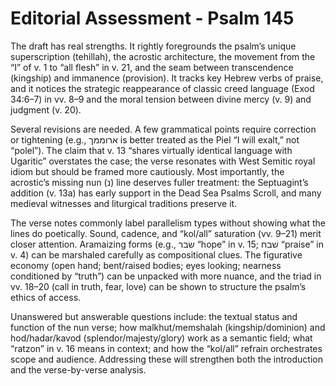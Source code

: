 # Editorial Assessment - Psalm 145

The draft has real strengths. It rightly foregrounds the psalm’s unique superscription (tehillah), the acrostic architecture, the movement from the “I” of v. 1 to “all flesh” in v. 21, and the seam between transcendence (kingship) and immanence (provision). It tracks key Hebrew verbs of praise, and it notices the strategic reappearance of classic creed language (Exod 34:6–7) in vv. 8–9 and the moral tension between divine mercy (v. 9) and judgment (v. 20).

Several revisions are needed. A few grammatical points require correction or tightening (e.g., ארוממך is better treated as the Piel “I will exalt,” not “polel”). The claim that v. 13 “shares virtually identical language with Ugaritic” overstates the case; the verse resonates with West Semitic royal idiom but should be framed more cautiously. Most importantly, the acrostic’s missing nun (נ) line deserves fuller treatment: the Septuagint’s addition (v. 13a) has early support in the Dead Sea Psalms Scroll, and many medieval witnesses and liturgical traditions preserve it.

The verse notes commonly label parallelism types without showing what the lines do poetically. Sound, cadence, and “kol/all” saturation (vv. 9–21) merit closer attention. Aramaizing forms (e.g., שׂבר “hope” in v. 15; שׁבח “praise” in v. 4) can be marshaled carefully as compositional clues. The figurative economy (open hand; bent/raised bodies; eyes looking; nearness conditioned by “truth”) can be unpacked with more nuance, and the triad in vv. 18–20 (call in truth, fear, love) can be shown to structure the psalm’s ethics of access.

Unanswered but answerable questions include: the textual status and function of the nun verse; how malkhut/memshalah (kingship/dominion) and hod/hadar/kavod (splendor/majesty/glory) work as a semantic field; what “ratzon” in v. 16 means in context; and how the “kol/all” refrain orchestrates scope and audience. Addressing these will strengthen both the introduction and the verse-by-verse analysis.